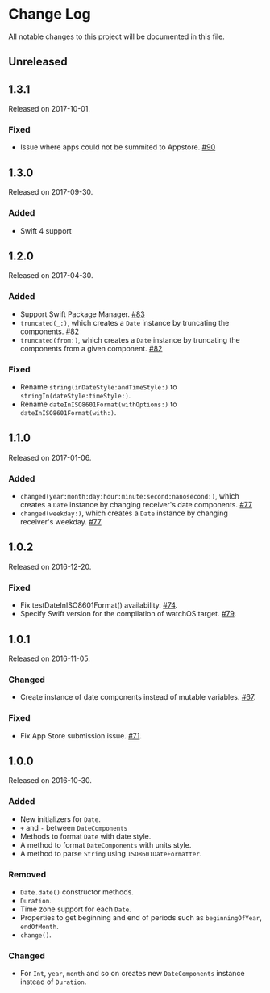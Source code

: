 # Change Log
All notable changes to this project will be documented in this file.

## Unreleased

## 1.3.1
Released on 2017-10-01.

### Fixed
* Issue where apps could not be summited to Appstore. [#90](https://github.com/naoty/Timepiece/pull/90)

## 1.3.0
Released on 2017-09-30.

### Added
* Swift 4 support

## 1.2.0
Released on 2017-04-30.

### Added
* Support Swift Package Manager. [#83](https://github.com/naoty/Timepiece/pull/83)
* `truncated(_:)`, which creates a `Date` instance by truncating the components. [#82](https://github.com/naoty/Timepiece/pull/82)
* `truncated(from:)`, which creates a `Date` instance by truncating the components from a given component. [#82](https://github.com/naoty/Timepiece/pull/82)

### Fixed
* Rename `string(inDateStyle:andTimeStyle:)` to `stringIn(dateStyle:timeStyle:)`.
* Rename `dateInISO8601Format(withOptions:)` to `dateInISO8601Format(with:)`.

## 1.1.0
Released on 2017-01-06.

### Added
* `changed(year:month:day:hour:minute:second:nanosecond:)`, which creates a `Date` instance by changing receiver's date components. [#77](https://github.com/naoty/Timepiece/pull/77)
* `changed(weekday:)`, which creates a `Date` instance by changing receiver's weekday. [#77](https://github.com/naoty/Timepiece/pull/77)

## 1.0.2
Released on 2016-12-20.

### Fixed
* Fix testDateInISO8601Format() availability. [#74](https://github.com/naoty/Timepiece/pull/74).
* Specify Swift version for the compilation of watchOS target. [#79](https://github.com/naoty/Timepiece/pull/79).

## 1.0.1
Released on 2016-11-05.

### Changed
* Create instance of date components instead of mutable variables. [#67](https://github.com/naoty/Timepiece/pull/67).

### Fixed
* Fix App Store submission issue. [#71](https://github.com/naoty/Timepiece/pull/71).

## 1.0.0
Released on 2016-10-30.

### Added
* New initializers for `Date`.
* `+` and `-` between `DateComponents`
* Methods to format `Date` with date style.
* A method to format `DateComponents` with units style.
* A method to parse `String` using `ISO8601DateFormatter`.

### Removed
* `Date.date()` constructor methods.
* `Duration`.
* Time zone support for each `Date`.
* Properties to get beginning and end of periods such as `beginningOfYear`, `endOfMonth`.
* `change()`.

### Changed
* For `Int`, `year`, `month` and so on creates new `DateComponents` instance instead of `Duration`.
